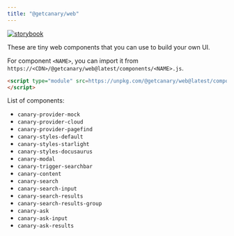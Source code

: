 ```yaml
---
title: "@getcanary/web"
---
```


[![storybook](https://raw.githubusercontent.com/storybooks/brand/master/badge/badge-storybook.svg)](https://storybook.getcanary.dev)

These are tiny web components that you can use to build your own UI.

For component `<NAME>`, you can import it from `https://<CDN>/@getcanary/web@latest/components/<NAME>.js`.

```html
<script type="module" src=https://unpkg.com/@getcanary/web@latest/components/canary-search.js>
</script>
```

List of components:

- `canary-provider-mock`
- `canary-provider-cloud`
- `canary-provider-pagefind`
- `canary-styles-default`
- `canary-styles-starlight`
- `canary-styles-docusaurus`
- `canary-modal`
- `canary-trigger-searchbar`
- `canary-content`
- `canary-search`
- `canary-search-input`
- `canary-search-results`
- `canary-search-results-group`
- `canary-ask`
- `canary-ask-input`
- `canary-ask-results`
